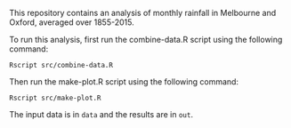 This repository contains an analysis of monthly rainfall in Melbourne and Oxford, averaged over 1855-2015.

To run this analysis, first run the combine-data.R script using the following command:

```
Rscript src/combine-data.R
```

Then run the make-plot.R script using the following command:

```
Rscript src/make-plot.R
```

The input data is in `data` and the results are in `out`.
